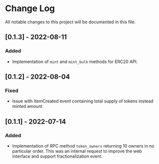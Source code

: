 # Change Log

All notable changes to this project will be documented in this file.

## [0.1.3] - 2022-08-11

### Added

 - Implementation of `mint` and `mint_bulk` methods for ERC20 API.

## [0.1.2] - 2022-08-04

### Fixed

 - Issue with ItemCreated event containing total supply of tokens instead minted amount

## [0.1.1] - 2022-07-14

### Added

 - Implementation of RPC method `token_owners` returning 10 owners in no particular order.
    This was an internal request to improve the web interface and support fractionalization event. 
    
 
 